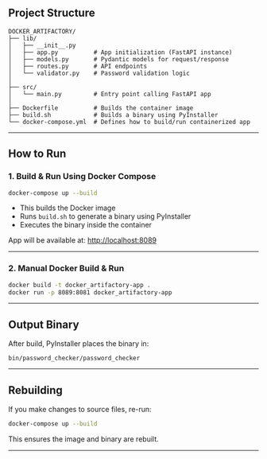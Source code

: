 ## Project Structure


````
DOCKER_ARTIFACTORY/
├── lib/
│   ├── __init__.py
│   ├── app.py          # App initialization (FastAPI instance)
│   ├── models.py       # Pydantic models for request/response
│   ├── routes.py       # API endpoints
│   └── validator.py    # Password validation logic
│
├── src/
│   └── main.py         # Entry point calling FastAPI app
│
├── Dockerfile          # Builds the container image
├── build.sh            # Builds a binary using PyInstaller
└── docker-compose.yml  # Defines how to build/run containerized app

````

---

##  How to Run

### 1. Build & Run Using Docker Compose

```bash
docker-compose up --build
````

* This builds the Docker image
* Runs `build.sh` to generate a binary using PyInstaller
* Executes the binary inside the container

App will be available at: [http://localhost:8089](http://localhost:8089)

---

### 2. Manual Docker Build & Run

```bash
docker build -t docker_artifactory-app .
docker run -p 8089:8081 docker_artifactory-app
```

---

##  Output Binary

After build, PyInstaller places the binary in:

```
bin/password_checker/password_checker
```
---

##  Rebuilding

If you make changes to source files, re-run:

```bash
docker-compose up --build
```
This ensures the image and binary are rebuilt.

---

```
